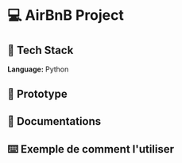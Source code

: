 # 💻 AirBnB Project


## 🔧 Tech Stack

**Language:** Python

## 📝 Prototype


## 📑 Documentations

## ⌨️ Exemple de comment l'utiliser




